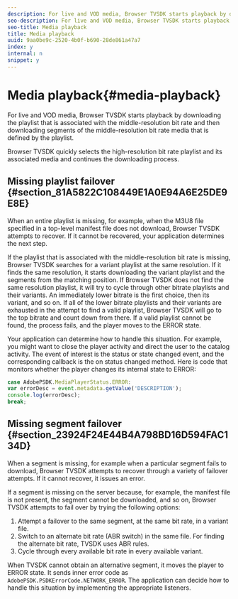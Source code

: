 ```yaml
---
description: For live and VOD media, Browser TVSDK starts playback by downloading the playlist that is associated with the middle-resolution bit rate and then downloading segments of the middle-resolution bit rate media that is defined by the playlist.
seo-description: For live and VOD media, Browser TVSDK starts playback by downloading the playlist that is associated with the middle-resolution bit rate and then downloading segments of the middle-resolution bit rate media that is defined by the playlist.
seo-title: Media playback
title: Media playback
uuid: 9aa0be9c-2520-4b0f-b690-28de861a47a7
index: y
internal: n
snippet: y
---
```


# Media playback{#media-playback}

For live and VOD media, Browser TVSDK starts playback by downloading the playlist that is associated with the middle-resolution bit rate and then downloading segments of the middle-resolution bit rate media that is defined by the playlist.

Browser TVSDK quickly selects the high-resolution bit rate playlist and its associated media and continues the downloading process.

## Missing playlist failover {#section_81A5822C108449E1A0E94A6E25DE9E8E}

When an entire playlist is missing, for example, when the M3U8 file specified in a top-level manifest file does not download, Browser TVSDK attempts to recover. If it cannot be recovered, your application determines the next step.

If the playlist that is associated with the middle-resolution bit rate is missing, Browser TVSDK searches for a variant playlist at the same resolution. If it finds the same resolution, it starts downloading the variant playlist and the segments from the matching position. If Browser TVSDK does not find the same resolution playlist, it will try to cycle through other bitrate playlists and their variants. An immediately lower bitrate is the first choice, then its variant, and so on. If all of the lower bitrate playlists and their variants are exhausted in the attempt to find a valid playlist, Browser TVSDK will go to the top bitrate and count down from there. If a valid playlist cannot be found, the process fails, and the player moves to the ERROR state.

Your application can determine how to handle this situation. For example, you might want to close the player activity and direct the user to the catalog activity. The event of interest is the status or state changed event, and the corresponding callback is the on status changed method. Here is code that monitors whether the player changes its internal state to ERROR:

```js
case AdobePSDK.MediaPlayerStatus.ERROR:  
var errorDesc = event.metadata.getValue('DESCRIPTION'); 
console.log(errorDesc); 
break; 

```

## Missing segment failover {#section_23924F24E44B4A798BD16D594FAC134D}

When a segment is missing, for example when a particular segment fails to download, Browser TVSDK attempts to recover through a variety of failover attempts. If it cannot recover, it issues an error.

If a segment is missing on the server because, for example, the manifest file is not present, the segment cannot be downloaded, and so on, Browser TVSDK attempts to fail over by trying the following options:

1. Attempt a failover to the same segment, at the same bit rate, in a variant file. 
1. Switch to an alternate bit rate (ABR switch) in the same file. For finding the alternate bit rate, TVSDK uses ABR rules. 
1. Cycle through every available bit rate in every available variant.

When TVSDK cannot obtain an alternative segment, it moves the player to ERROR state. It sends inner error code as `AdobePSDK.PSDKErrorCode.NETWORK_ERROR`. The application can decide how to handle this situation by implementing the appropriate listeners. 
